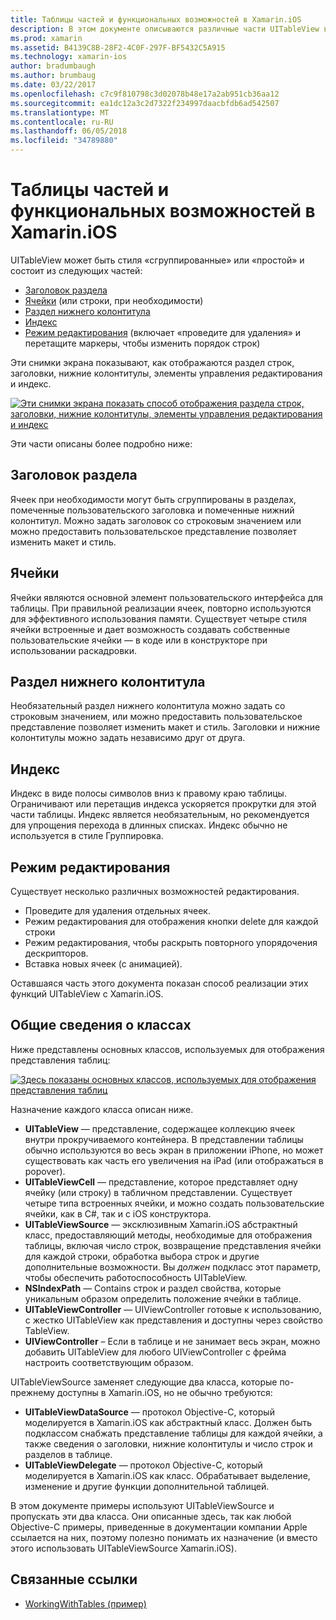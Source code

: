 ```yaml
---
title: Таблицы частей и функциональных возможностей в Xamarin.iOS
description: В этом документе описываются различные части UITableView в iOS. Он описывает заголовки, ячейки, нижние колонтитулы раздел, индекса и режим редактирования.
ms.prod: xamarin
ms.assetid: B4139C8B-28F2-4C0F-297F-BF5432C5A915
ms.technology: xamarin-ios
author: bradumbaugh
ms.author: brumbaug
ms.date: 03/22/2017
ms.openlocfilehash: c7c9f810798c3d02078b48e17a2ab951cb36aa12
ms.sourcegitcommit: ea1dc12a3c2d7322f234997daacbfdb6ad542507
ms.translationtype: MT
ms.contentlocale: ru-RU
ms.lasthandoff: 06/05/2018
ms.locfileid: "34789880"
---
```

# <a name="table-parts-and-functionality-in-xamarinios"></a>Таблицы частей и функциональных возможностей в Xamarin.iOS

UITableView может быть стиля «сгруппированные» или «простой» и состоит из следующих частей:

-  [Заголовок раздела](#Section_Header)
-  [Ячейки](#Cells) (или строки, при необходимости)
-  [Раздел нижнего колонтитула](#Section_Footer)
-  [Индекс](#Index)
-  [Режим редактирования](#Edit_Features) (включает «проведите для удаления» и перетащите маркеры, чтобы изменить порядок строк) 

Эти снимки экрана показывают, как отображаются раздел строк, заголовки, нижние колонтитулы, элементы управления редактирования и индекс.

 [![](table-parts-and-functionality-images/image1a.png "Эти снимки экрана показать способ отображения раздела строк, заголовки, нижние колонтитулы, элементы управления редактирования и индекс")](table-parts-and-functionality-images/image1a.png#lightbox)

Эти части описаны более подробно ниже:

<a name="Section_Header" />

## <a name="section-header"></a>Заголовок раздела

Ячеек при необходимости могут быть сгруппированы в разделах, помеченные пользовательского заголовка и помеченные нижний колонтитул. Можно задать заголовок со строковым значением или можно предоставить пользовательское представление позволяет изменить макет и стиль.

<a name="Cells" />

## <a name="cells"></a>Ячейки

Ячейки являются основной элемент пользовательского интерфейса для таблицы. При правильной реализации ячеек, повторно используются для эффективного использования памяти. Существует четыре стиля ячейки встроенные и дает возможность создавать собственные пользовательские ячейки — в коде или в конструкторе при использовании раскадровки.

<a name="Section_Footer"/>

## <a name="section-footer"></a>Раздел нижнего колонтитула

Необязательный раздел нижнего колонтитула можно задать со строковым значением, или можно предоставить пользовательское представление позволяет изменить макет и стиль. Заголовки и нижние колонтитулы можно задать независимо друг от друга.

<a name="Index" />

## <a name="index"></a>Индекс

Индекс в виде полосы символов вниз к правому краю таблицы.
Ограничивают или перетащив индекса ускоряется прокрутки для этой части таблицы. Индекс является необязательным, но рекомендуется для упрощения перехода в длинных списках. Индекс обычно не используется в стиле Группировка.

<a name="Edit_Features" />

## <a name="editing-mode"></a>Режим редактирования

Существует несколько различных возможностей редактирования.

- Проведите для удаления отдельных ячеек.
- Режим редактирования для отображения кнопки delete для каждой строки 
- Режим редактирования, чтобы раскрыть повторного упорядочения дескрипторов. 
- Вставка новых ячеек (с анимацией).

Оставшаяся часть этого документа показан способ реализации этих функций UITableView с Xamarin.iOS.


## <a name="classes-overview"></a>Общие сведения о классах

Ниже представлены основных классов, используемых для отображения представления таблиц:

[![](table-parts-and-functionality-images/classdiagram.png "Здесь показаны основных классов, используемых для отображения представления таблиц")](table-parts-and-functionality-images/classdiagram.png#lightbox)

Назначение каждого класса описан ниже.

- **UITableView** — представление, содержащее коллекцию ячеек внутри прокручиваемого контейнера. В представлении таблицы обычно используются во весь экран в приложении iPhone, но может существовать как часть его увеличения на iPad (или отображаться в popover). 
- **UITableViewCell** — представление, которое представляет одну ячейку (или строку) в табличном представлении. Существует четыре типа встроенных ячейки, и можно создать пользовательские ячейки, как в C#, так и с iOS конструктора. 
- **UITableViewSource** — эксклюзивным Xamarin.iOS абстрактный класс, предоставляющий методы, необходимые для отображения таблицы, включая число строк, возвращение представления ячейки для каждой строки, обработка выбора строк и другие дополнительные возможности. Вы *должен* подкласс этот параметр, чтобы обеспечить работоспособность UITableView. 
- **NSIndexPath** — Contains строк и раздел свойства, которые уникальным образом определить положение ячейки в таблице. 
- **UITableViewController** — UIViewController готовые к использованию, с жестко UITableView как представления и доступны через свойство TableView. 
- **UIViewController** – Если в таблице и не занимает весь экран, можно добавить UITableView для любого UIViewController с фрейма настроить соответствующим образом. 

UITableViewSource заменяет следующие два класса, которые по-прежнему доступны в Xamarin.iOS, но не обычно требуются:

- **UITableViewDataSource** — протокол Objective-C, который моделируется в Xamarin.iOS как абстрактный класс. Должен быть подклассом снабжать представление таблицы для каждой ячейки, а также сведения о заголовки, нижние колонтитулы и число строк и разделов в таблице. 
- **UITableViewDelegate** — протокол Objective-C, который моделируется в Xamarin.iOS как класс. Обрабатывает выделение, изменение и другие функции дополнительной таблицей. 

В этом документе примеры используют UITableViewSource и пропускать эти два класса. Они описанные здесь, так как любой Objective-C примеры, приведенные в документации компании Apple ссылается на них, поэтому полезно понимать их назначение (и вместо этого использовать UITableViewSource Xamarin.iOS).

## <a name="related-links"></a>Связанные ссылки

- [WorkingWithTables (пример)](https://developer.xamarin.com/samples/monotouch/WorkingWithTables)
